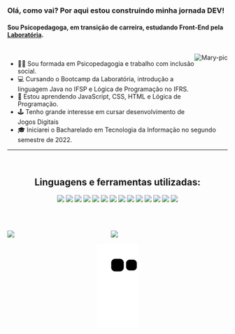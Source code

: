 ### Olá, como vai? Por aqui estou construindo minha jornada DEV! <br> 
#### Sou Psicopedagoga, em transição de carreira, estudando Front-End pela [Laboratória](https://www.laboratoria.la/br).

  <br>
  <div align = center>
    <img align="right" alt="Mary-pic" height="140px" src="https://picrew.me/shareImg/org/202204/263035_eFddREOg.png">
  </div>
 
- 👩‍🎓 Sou formada em Psicopedagogia e trabalho com inclusão social.
- 💻 Cursando o Bootcamp da Laboratória, introdução a linguagem Java no IFSP e Lógica de Programação no IFRS.
- 💛 Estou aprendendo JavaScript, CSS, HTML e Lógica de Programação.
- 🕹 Tenho grande interesse em cursar desenvolvimento de Jogos Digitais
- 🎓 Iniciarei o Bacharelado em Tecnologia da Informação no segundo semestre de 2022.

---

<br><div align = center>
 
  ## Linguagens e ferramentas utilizadas: 
<img src="https://img.shields.io/badge/JavaScript-F7DF1E?style=for-the-badge&logo=javascript&logoColor=black"> <img src="https://img.shields.io/badge/CSS3-1572B6?style=for-the-badge&logo=css3&logoColor=white"> <img src="https://img.shields.io/badge/HTML5-E34F26?style=for-the-badge&logo=html5&logoColor=white"> <img src="https://img.shields.io/badge/Node.js-43853D?style=for-the-badge&logo=node.js&logoColor=white"> <img src="https://img.shields.io/badge/React-20232A?style=for-the-badge&logo=react&logoColor=61DAFB"> <img src="https://img.shields.io/badge/GitHub-100000?style=for-the-badge&logo=github&logoColor=white"> <img src="https://img.shields.io/badge/GIT-E44C30?style=for-the-badge&logo=git&logoColor=white"> <img src="https://img.shields.io/badge/Jest-323330?style=for-the-badge&logo=Jest&logoColor=white"> <img src="https://img.shields.io/badge/Canva-%2300C4CC.svg?&style=for-the-badge&logo=Canva&logoColor=white"> <img src="https://img.shields.io/badge/Figma-F24E1E?style=for-the-badge&logo=figma&logoColor=white"> <img src="https://img.shields.io/badge/firebase-ffca28?style=for-the-badge&logo=firebase&logoColor=black"> <img src="https://img.shields.io/badge/npm-CB3837?style=for-the-badge&logo=npm&logoColor=white"> <img src="https://img.shields.io/badge/Visual_Studio-5C2D91?style=for-the-badge&logo=visual%20studio&logoColor=white"> <img src="https://img.shields.io/badge/eslint-3A33D1?style=for-the-badge&logo=eslint&logoColor=white">
  
  <br><br>
  
 <div align="center">
   
  <img width="47%" align="left" src="https://github-readme-stats.vercel.app/api?username=Maryssun&show_icons=true&theme=tokyonight&include_all_commits=true"/>
  
  <img width="47%" align="left" src="https://github-readme-streak-stats.herokuapp.com/?user=Maryssun&include_all_commits=true&hide_border=true&theme=tokyonight"/>
  <br>
  
 </div>
 
  <div>
    
  ![Snake animation](https://github.com/Maryssun/Maryssun/blob/output/github-contribution-grid-snake.svg)
    
  </div>
